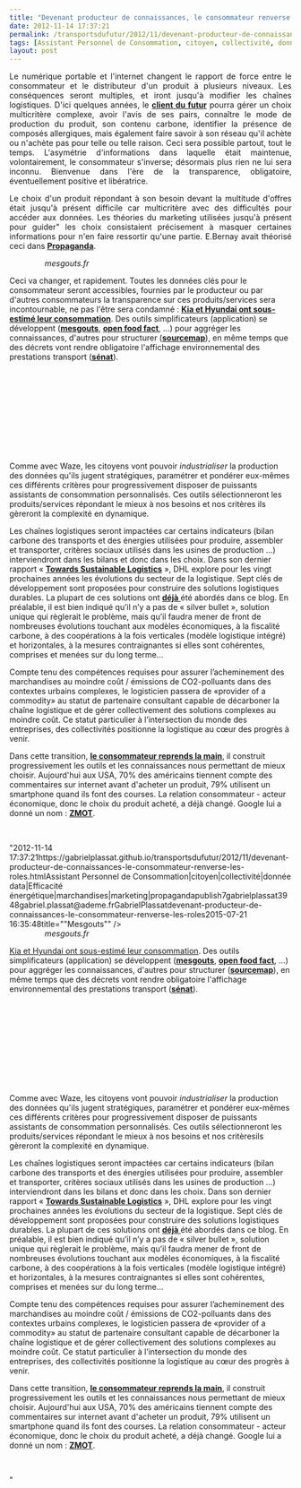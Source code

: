 ```yaml
---
title: "Devenant producteur de connaissances, le consommateur renverse les rôles"
date: 2012-11-14 17:37:21
permalink: /transportsdufutur/2012/11/devenant-producteur-de-connaissances-le-consommateur-renverse-les-roles.html
tags: [Assistant Personnel de Consommation, citoyen, collectivité, donnée data, Efficacité énergétique, marchandises, marketing, propaganda]
layout: post
---
```


<p style="text-align: justify;">Le numérique portable et l'internet changent le rapport de force entre le consommateur et le distributeur d'un produit à plusieurs niveaux. Les conséquences seront multiples, et iront jusqu'à modifier les chaînes logistiques. D'ici quelques années, le <strong><a href="https://gabrielplassat.github.io/transportsdufutur/2011/10/le-consommateur-du-futur-revolution.html" target="_blank">client du futur</a></strong> pourra gérer un choix multicritère complexe, avoir l'avis de ses pairs, connaître le mode de production du produit, son contenu carbone, identifier la présence de composés allergiques, mais également faire savoir à son réseau qu'il achète ou n'achète pas pour telle ou telle raison. Ceci sera possible partout, tout le temps. L'asymétrie d'informations dans laquelle était maintenue, volontairement, le consommateur s'inverse; désormais plus rien ne lui sera inconnu. Bienvenue dans l'ère de la transparence, obligatoire, éventuellement positive et libératrice.  </p>  <!--more-->   <p style="text-align: justify;">Le choix d'un produit répondant à son besoin devant la multitude d'offres était jusqu'à présent difficile car multicritère avec des difficultés pour accéder aux données. Les théories du marketing utilisées jusqu'à présent pour guider" les choix consistaient précisement à masquer certaines informations pour n'en faire ressortir qu'une partie. E.Bernay avait théorisé ceci dans <strong><a href=""http://www.editions-zones.fr/spip.php?page=lyberplayer&id_article=21"" target=""_blank"">Propaganda</a></strong>.</p> <p style=""text-align: justify> <a class=""asset-img-link"" href="https://gabrielplassat.github.io/transportsdufutur/wp-content/uploads/sites/6/old/6a0120a66d2ad4970b017c3378c277970b-pi.jpg""><img rel=""lightbox[]"" alt=""Mesgouts"" class=""asset  asset-image at-xid-6a0120a66d2ad4970b017c3378c277970b"" src=""/wp-content/uploads/sites/6/old/6a0120a66d2ad4970b017c3378c277970b-500wi.jpg"" style=""margin-right: auto margin-left: auto display: block title=""Mesgouts"" /></a><br /><em>                mesgouts.fr</em></p> <p style=""text-align: justify>Ceci va changer, et rapidement. Toutes les données clés pour le consommateur seront accessibles, fournies par le producteur ou par d'autres consommateurs la transparence sur ces produits/services sera incontournable, ne pas l'être sera condamné : <strong><a href=""http://www.ccfa.fr/Hyundai-et-Kia-ont-sous-estime-la"" target=""_blank"">Kia et Hyundai ont sous-estimé leur consommation</a></strong>. Des outils simplificateurs (application) se développent (<strong><a href=""http://www.mesgouts.fr/#!infos-commentcamarche"" target=""_blank"">mesgouts</a></strong>, <strong><a href=""http://fr.openfoodfacts.org/"" target=""_blank"">open food fact</a></strong>, ...) pour aggréger les connaissances, d'autres pour structurer (<strong><a href=""http://sourcemap.com/"" target=""_blank"">sourcemap</a></strong>), en même temps que des décrets vont rendre obligatoire l'affichage environnemental des prestations transport (<strong><a href=""http://www.senat.fr/rap/l08-552-1/l08-552-1117.html"" target=""_blank"">sénat</a></strong>).</p> <iframe frameborder=""0"" height=""315"" src=""http://www.youtube.com/embed/g30laGwoYTU"" width=""560""></iframe> <p style=""text-align: justify>Comme avec Waze, les citoyens vont pouvoir <em>industrialiser</em> la production des données qu'ils jugent stratégiques, paramétrer et pondérer eux-mêmes ces différents critères pour progressivement disposer de puissants assistants de consommation personnalisés. Ces outils sélectionneront les produits/services répondant le mieux à nos besoins et nos critères ils gèreront la complexité en dynamique. </p> <p style=""text-align: justify>Les chaînes logistiques seront impactées car certains indicateurs (bilan carbone des transports et des énergies utilisées pour produire, assembler et transporter, critères sociaux utilisés dans les usines de production ...) interviendront dans les bilans et donc dans les choix. Dans son dernier rapport « <strong><a href=""http://www.dp-dhl.com/content/dpdhl/en/logistics_around_us/trends/sustainable_logistics.html"" target=""_blank"">Towards Sustainable Logistics</a></strong> », DHL explore pour les vingt prochaines années les évolutions du secteur de la logistique. Sept clés de développement sont proposées pour construire des solutions logistiques durables. La plupart de ces solutions ont <a href="https://gabrielplassat.github.io/transportsdufutur/2011/04/dhl-les-solutions-logistiques-durables-passent-par-plus-de-transparence-plus-de-regulation-plus-de-c.html"" target=""_blank""><strong>déjà</strong> </a>été abordés dans ce blog. En préalable, il est bien indiqué qu’il n’y a pas de « silver bullet », solution unique qui règlerait le problème, mais qu’il faudra mener de front de nombreuses évolutions touchant aux modèles économiques, à la fiscalité carbone, à des coopérations à la fois verticales (modèle logistique intégré) et horizontales, à la mesures contraignantes si elles sont cohérentes, comprises et menées sur du long terme…</p> <p style=""text-align: justify>Compte tenu des compétences requises pour assurer l’acheminement des marchandises au moindre coût / émissions de CO2-polluants dans des contextes urbains complexes, le logisticien passera de «provider of a commodity» au statut de partenaire consultant capable de décarboner la chaîne logistique et de gérer collectivement des solutions complexes au moindre coût. Ce statut particulier à l’intersection du monde des entreprises, des collectivités positionne la logistique au cœur des progrès à venir.</p> <p style=""text-align: justify>Dans cette transition, <strong><a href="https://gabrielplassat.github.io/transportsdufutur/2011/08/le-reverse-marketing-utilisant-le-tsunami-des-donnees-le-consommateur-reprend-la-main-quelles-conseq.html"" target=""_blank"">le consommateur reprends la main</a></strong>, il construit progressivement les outils et les connaissances nous permettant de mieux choisir. Aujourd'hui aux USA, 70% des américains tiennent compte des commentaires sur internet avant d'acheter un produit, 79% utilisent un smartphone quand ils font des courses. La relation consommateur - acteur économique, donc le choix du produit acheté, a déjà changé. Google lui a donné un nom : <strong><a href="https://gabrielplassat.github.io/transportsdufutur/2011/11/google-zero-moment-of-truth.html"" target=""_blank"">ZMOT</a></strong>. </p> <p> </p>"2012-11-14 17:37:21https://gabrielplassat.github.io/transportsdufutur/2012/11/devenant-producteur-de-connaissances-le-consommateur-renverse-les-roles.htmlAssistant Personnel de Consommation|citoyen|collectivité|donnée data|Efficacité énergétique|marchandises|marketing|propagandapublish7gabrielplassat3948gabriel.plassat@ademe.frGabrielPlassatdevenant-producteur-de-connaissances-le-consommateur-renverse-les-roles2015-07-21 16:35:48title=""Mesgouts"" /></a><br /><em>                mesgouts.fr</em></p> <p style=""text-align: justifyla transparence sur ces produits/services sera incontournable, ne pas l'être sera condamné : <strong><a href=""http://www.ccfa.fr/Hyundai-et-Kia-ont-sous-estime-la"" target=""_blank"">Kia et Hyundai ont sous-estimé leur consommation</a></strong>. Des outils simplificateurs (application) se développent (<strong><a href=""http://www.mesgouts.fr/#!infos-commentcamarche"" target=""_blank"">mesgouts</a></strong>, <strong><a href=""http://fr.openfoodfacts.org/"" target=""_blank"">open food fact</a></strong>, ...) pour aggréger les connaissances, d'autres pour structurer (<strong><a href=""http://sourcemap.com/"" target=""_blank"">sourcemap</a></strong>), en même temps que des décrets vont rendre obligatoire l'affichage environnemental des prestations transport (<strong><a href=""http://www.senat.fr/rap/l08-552-1/l08-552-1117.html"" target=""_blank"">sénat</a></strong>).</p> <iframe frameborder=""0"" height=""315"" src=""http://www.youtube.com/embed/g30laGwoYTU"" width=""560""></iframe> <p style=""text-align: justify>Comme avec Waze, les citoyens vont pouvoir <em>industrialiser</em> la production des données qu'ils jugent stratégiques, paramétrer et pondérer eux-mêmes ces différents critères pour progressivement disposer de puissants assistants de consommation personnalisés. Ces outils sélectionneront les produits/services répondant le mieux à nos besoins et nos critèresils gèreront la complexité en dynamique. </p> <p style=""text-align: justify>Les chaînes logistiques seront impactées car certains indicateurs (bilan carbone des transports et des énergies utilisées pour produire, assembler et transporter, critères sociaux utilisés dans les usines de production ...) interviendront dans les bilans et donc dans les choix. Dans son dernier rapport « <strong><a href=""http://www.dp-dhl.com/content/dpdhl/en/logistics_around_us/trends/sustainable_logistics.html"" target=""_blank"">Towards Sustainable Logistics</a></strong> », DHL explore pour les vingt prochaines années les évolutions du secteur de la logistique. Sept clés de développement sont proposées pour construire des solutions logistiques durables. La plupart de ces solutions ont <a href="https://gabrielplassat.github.io/transportsdufutur/2011/04/dhl-les-solutions-logistiques-durables-passent-par-plus-de-transparence-plus-de-regulation-plus-de-c.html"" target=""_blank""><strong>déjà</strong> </a>été abordés dans ce blog. En préalable, il est bien indiqué qu’il n’y a pas de « silver bullet », solution unique qui règlerait le problème, mais qu’il faudra mener de front de nombreuses évolutions touchant aux modèles économiques, à la fiscalité carbone, à des coopérations à la fois verticales (modèle logistique intégré) et horizontales, à la mesures contraignantes si elles sont cohérentes, comprises et menées sur du long terme…</p> <p style=""text-align: justify>Compte tenu des compétences requises pour assurer l’acheminement des marchandises au moindre coût / émissions de CO2-polluants dans des contextes urbains complexes, le logisticien passera de «provider of a commodity» au statut de partenaire consultant capable de décarboner la chaîne logistique et de gérer collectivement des solutions complexes au moindre coût. Ce statut particulier à l’intersection du monde des entreprises, des collectivités positionne la logistique au cœur des progrès à venir.</p> <p style=""text-align: justify>Dans cette transition, <strong><a href="https://gabrielplassat.github.io/transportsdufutur/2011/08/le-reverse-marketing-utilisant-le-tsunami-des-donnees-le-consommateur-reprend-la-main-quelles-conseq.html"" target=""_blank"">le consommateur reprends la main</a></strong>, il construit progressivement les outils et les connaissances nous permettant de mieux choisir. Aujourd'hui aux USA, 70% des américains tiennent compte des commentaires sur internet avant d'acheter un produit, 79% utilisent un smartphone quand ils font des courses. La relation consommateur - acteur économique, donc le choix du produit acheté, a déjà changé. Google lui a donné un nom : <strong><a href="https://gabrielplassat.github.io/transportsdufutur/2011/11/google-zero-moment-of-truth.html"" target=""_blank"">ZMOT</a></strong>. </p> <p> </p>"

